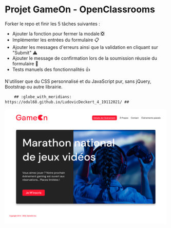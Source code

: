 # Projet GameOn - OpenClassrooms
Forker le repo et finir les 5 tâches suivantes : 

* Ajouter la fonction pour fermer la modale :negative_squared_cross_mark:
* Implémenter les entrées du formulaire :clipboard:
* Ajouter les messages d'erreurs ainsi que la validation en cliquant sur "Submit" :warning:
* Ajouter le message de confirmation lors de la soumission réussie du formulaire :incoming_envelope:
* Tests manuels des fonctionnalités :thumbsup: 

N'utiliser que du CSS personnalisé et du JavaScript pur, sans jQuery, Bootstrap ou autre librairie.



        ## :globe_with_meridians:  https://odul68.github.io/LudovicDeckert_4_19112021/ ##






![alt text](https://github.com/Odul68/GameOn-website-FR/blob/master/16395717662959_HomePage.png)
